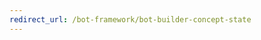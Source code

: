 ```yaml
---
redirect_url: /bot-framework/bot-builder-concept-state
---
```



<!--
# Dialog state

Dialogs are an approach to implementing multi-turn conversation logic, and as such, they are an example of a feature in the SDK that relies on persisted state across. 

A Dialog based bot typically holds a DialogSet collection as a member variable in its bot implementation. The DialogSet is created with a handle to an object called an Accessor. 

The Accessor is the central concept in the SDK state model. An Accessor implements the IStatePropertyAccessor interface, which means it must provide implementations for the Get, Set and Delete methods. To create an Accessor, you provide it a property name. 

The code that uses the Accessor can call its Get, Set and Delete methods knowing these will refer to a property of that name. When a higher-level component requires some state persistence, it should use the Accessor. 
This way different scenarios can bring their implementations of state storage, but still, make use of the same higher-level code. For example, the Dialogs make use of the Accessor, and that is their only way of accessing the persisted state.

![dialog state](media/bot-builder-dialog-state.png)

When the bot’s OnTurn is called the bot will initialize the Dialog subsystem by calling CreateContext on the DialogSet. The creation of a DialogContext requires state, so the DialogSet uses its Accessor to Get the appropriate dialog state JSON. The SDK provides an implementation of the Accessor in the shape of the BotState class. Applications that intend to leverage the state implementation can subclass BotState and so inherit an implementation of the Accessor. There are two subclasses of BotState included in the SDK:

- UserState
- ConversationState

UserState and ConversationState use keys for underlying storage. The key is passed down to the physical storage. Logically, the key acts as a namespace for the property named by the Accessor. The BotState implementation internally uses the inbound Activity on the TurnContext to dynamically generate the storage key it uses.

- The UserState creates a key using the Channel Id and From Id. For example, _{Activity.ChannelId}/conversations/{Activity.From.Id}#DialogState_
- The ConversationState creates a key using the Channel Id and the Conversation Id. For example, _{Activity.ChannelId}/users/{Activity.Conversation.Id}#YourPropertyName_

An application needs to provide an Accessor, and the binding to the appropriate dynamically created storage key and property name all happen behind the scenes. The BotState’s implementation of the Accessor includes some optimizations: 

- The first optimization is a cached and lazy load. A Load on the actual storage implementation is deferred until the first Get to the Accessor is called, and the result of that Load is held in a cache. A reference to this cache is added to the TurnContext, using a key provided by the corresponding BotState. So the cache corresponding to the UserState will be held in a field called “UserState” and the cache corresponding to the ConversationState is held in a field called “ConversationState.” Calls to the various Accessor objects are handed the TurnContext and so can go and fetch the appropriate cache.

- The second optimization is that the BotState class contains logic to determine whether any changes have been made on the state. Only if changes have been made does it execute an actual Save operation on the underlying storage.

- The third optimization within the BotState implementation is in a class called BotStateSet. The BotStateSet is a collection of BotState objects that delegates a call on its SaveChanges method to every member of the collection in parallel.

It is significant that the SaveChanges call on BotState is not part of the IStatePropertyAccessor interface. The reason is that SaveChanges is a particular optimization of the BotState implementation rather than a core aspect of the model. Specifically, code such as the Dialogs know nothing of BotState, let alone SaveChanges. In fact, the code of Dialogs is only coupled to the Accessor. The intention is that the SaveChanges method should be called outside of the Dialog system after its execution has completed. For example, as shown in the diagram, it can be called from within the bot’s OnTurn method.

It is important to note that the BotState implementation brings with it some specific semantics. Notably, it supports a “last write wins” behavior whereby the last write will stamp over the previously written state. This may work just fine for many applications but has implications, particularly in scale-out scenarios where there may be some level of concurrency in play. If this is a concern, the answer is to implement your own Accessor and pass that into the Dialog. There are many alternative approaches, for example, a solution might choose to leverage the eTag condition popular on cloud storage services such as Azure Storage. In this case, the solution would probably be implementing other important parts. For example, it might be buffering outbound Activities and only sending them following a successful Save operation. The important point to note is that this behavior is not the behavior of the BotState implementation but something an application would provide and plug in at the Accessor level.

The BotState implementation itself has a pluggable storage model. This follows a simple Load/Save pattern, and the SDK provides two alternative implementations for production. One for Azure Storage and the other for CosmosDB, and an in-memory implementation for testing purposes. The important thing to note here, however, is that the semantics of “last write wins” are in dictated by the BotState implementation.

## Handling state in middleware
The diagram above shows a call to SaveAllChanges that happens at the end of bot’s OnTurn. Here is that same diagram with focus on the call.

![state middleware issues](media/bot-builder-dialog-state-problem.png)

The problem with this approach is that any state updates made from some custom middleware that happens after the bot’s OnTurn method has returned will not be saved to durable storage. The solution is to move the call to SaveAllChanges to after the custom middleware has completed by adding AutoSaveChangesMiddleware to the end of the middleware stack. The execution is shown below.

![state middleware solution](media/bot-builder-dialog-state-solution.png)

## Additional resources

For more details, refer to the Bot Framework SDK on GitHub [[C#](https://github.com/Microsoft/BotBuilder-dotnet) | [JavaScript](https://github.com/Microsoft/BotBuilder-js)].

-->
